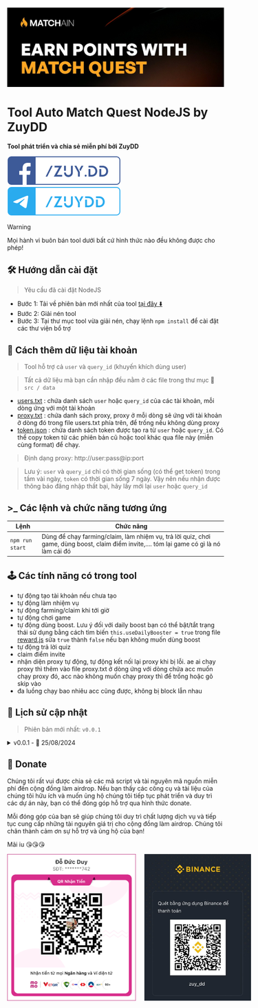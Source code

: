 ![Matchquest banner](https://raw.githubusercontent.com/zuydd/image/main/match-quest.jpg)

# Tool Auto Match Quest NodeJS by ZuyDD

**Tool phát triển và chia sẻ miễn phí bởi ZuyDD**

<a href="https://www.facebook.com/zuy.dd"><img src="https://raw.githubusercontent.com/zuydd/image/main/facebook.svg" alt="Facebook"></a>
<a href="https://t.me/zuydd"><img src="https://raw.githubusercontent.com/zuydd/image/main/telegram.svg" alt="Telegram"></a>

> [!WARNING]
> Mọi hành vi buôn bán tool dưới bất cứ hình thức nào đều không được cho phép!

## 🛠️ Hướng dẫn cài đặt

> Yêu cầu đã cài đặt NodeJS

- Bước 1: Tải về phiên bản mới nhất của tool [tại đây ⬇️](https://github.com/zuydd/match-quest/archive/refs/heads/main.zip)
- Bước 2: Giải nén tool
- Bước 3: Tại thư mục tool vừa giải nén, chạy lệnh `npm install` để cài đặt các thư viện bổ trợ

## 💾 Cách thêm dữ liệu tài khoản

> Tool hỗ trợ cả `user` và `query_id` (khuyến khích dùng user)

> Tất cả dữ liệu mà bạn cần nhập đều nằm ở các file trong thư mục 📁 `src / data`

- [users.txt](src/data/users.txt) : chứa danh sách `user` hoặc `query_id` của các tài khoản, mỗi dòng ứng với một tài khoản
- [proxy.txt](src/data/proxy.txt) : chứa danh sách proxy, proxy ở mỗi dòng sẽ ứng với tài khoản ở dòng đó trong file users.txt phía trên, để trống nếu không dùng proxy
- [token.json](src/data/token.json) : chứa danh sách token được tạo ra từ `user` hoặc `query_id`. Có thể copy token từ các phiên bản cũ hoặc tool khác qua file này (miễn cùng format) để chạy.

> Định dạng proxy: http://user:pass@ip:port

> Lưu ý: `user` và `query_id` chỉ có thời gian sống (có thể get token) trong tầm vài ngày, `token` có thời gian sống 7 ngày. Vậy nên nếu nhận được thông báo đăng nhập thất bại, hãy lấy mới lại `user` hoặc `query_id`

## >\_ Các lệnh và chức năng tương ứng

| Lệnh            | Chức năng                                                                                                                                 |
| --------------- | ----------------------------------------------------------------------------------------------------------------------------------------- |
| `npm run start` | Dùng để chạy farming/claim, làm nhiệm vụ, trả lời quiz, chơi game, dùng boost, claim điểm invite,.... tóm lại game có gì là nó làm cái đó |

## 🕹️ Các tính năng có trong tool

- tự động tạo tài khoản nếu chưa tạo
- tự động làm nhiệm vụ
- tự động farming/claim khi tới giờ
- tự động chơi game
- tự động dùng boost. Lưu ý đối với daily boost bạn có thể bật/tắt trạng thái sử dụng bằng cách tìm biến `this.useDailyBooster = true` trong file [reward.js](src/services/reward.js) sửa `true` thành `false` nếu bạn không muốn dùng boost
- tự động trả lời quiz
- claim điểm invite
- nhận diện proxy tự động, tự động kết nối lại proxy khi bị lỗi. ae ai chạy proxy thì thêm vào file proxy.txt ở dòng ứng với dòng chứa acc muốn chạy proxy đó, acc nào không muốn chạy proxy thì để trống hoặc gõ skip vào
- đa luồng chạy bao nhiêu acc cũng được, không bị block lẫn nhau

## 🔄 Lịch sử cập nhật

> Phiên bản mới nhất: `v0.0.1`

<details>
<summary>v0.0.1 - 📅 25/08/2024</summary>
  
- Chia sẽ tool đến cộng đồng
</details>

## 🎁 Donate

Chúng tôi rất vui được chia sẻ các mã script và tài nguyên mã nguồn miễn phí đến cộng đồng làm airdrop. Nếu bạn thấy các công cụ và tài liệu của chúng tôi hữu ích và muốn ủng hộ chúng tôi tiếp tục phát triển và duy trì các dự án này, bạn có thể đóng góp hỗ trợ qua hình thức donate.

Mỗi đóng góp của bạn sẽ giúp chúng tôi duy trì chất lượng dịch vụ và tiếp tục cung cấp những tài nguyên giá trị cho cộng đồng làm airdrop. Chúng tôi chân thành cảm ơn sự hỗ trợ và ủng hộ của bạn!

Mãi iu 😘😘😘

<div style="display: flex; gap: 20px;">
  <img src="https://raw.githubusercontent.com/zuydd/image/main/qr-momo.png" alt="QR Momo" height="340" />
  <img src="https://raw.githubusercontent.com/zuydd/image/main/qr-binance.jpg" alt="QR Binance" height="340" />
</div>
